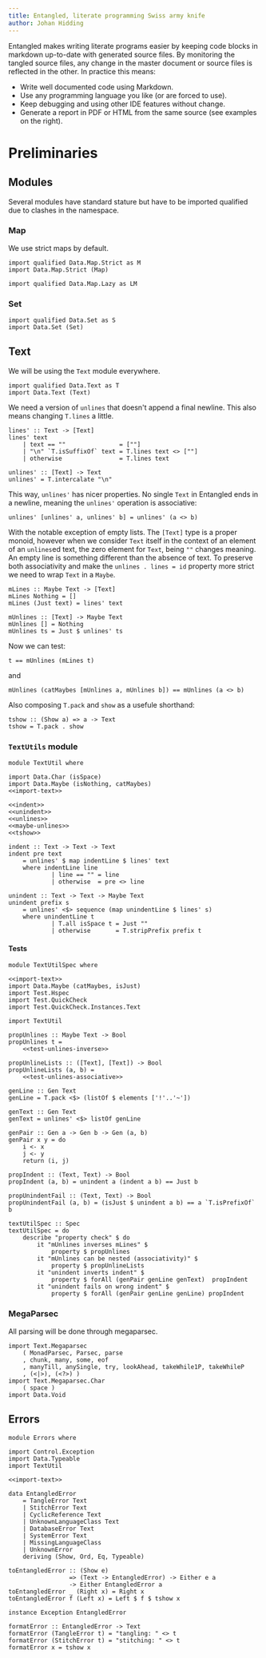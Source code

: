 ```yaml
---
title: Entangled, literate programming Swiss army knife
author: Johan Hidding
---
```


Entangled makes writing literate programs easier by keeping code blocks in markdown up-to-date with generated source files. By monitoring the tangled source files, any change in the master document or source files is reflected in the other. In practice this means:

* Write well documented code using Markdown.
* Use any programming language you like (or are forced to use).
* Keep debugging and using other IDE features without change.
* Generate a report in PDF or HTML from the same source (see examples on the right).

# Preliminaries

## Modules

Several modules have standard stature but have to be imported qualified due to clashes in the namespace.

### Map

We use strict maps by default.

``` {.haskell #import-map}
import qualified Data.Map.Strict as M
import Data.Map.Strict (Map)
```

``` {.haskell #import-lazy-map}
import qualified Data.Map.Lazy as LM
```

### Set

``` {.haskell #import-set}
import qualified Data.Set as S
import Data.Set (Set)
```

## Text

We will be using the `Text` module everywhere.

``` {.haskell #import-text}
import qualified Data.Text as T
import Data.Text (Text)
```

We need a version of `unlines` that doesn't append a final newline. This also means changing `T.lines` a little.

``` {.haskell #unlines}
lines' :: Text -> [Text]
lines' text
    | text == ""               = [""]
    | "\n" `T.isSuffixOf` text = T.lines text <> [""]
    | otherwise                = T.lines text

unlines' :: [Text] -> Text
unlines' = T.intercalate "\n"
```

This way, `unlines'` has nicer properties. No single `Text` in Entangled ends in a newline, meaning the `unlines'` operation is associative:

``` {.haskell}
unlines' [unlines' a, unlines' b] = unlines' (a <> b)
```

With the notable exception of empty lists. The `[Text]` type is a proper monoid, however when we consider `Text` itself in the context of an element of an `unlines`ed text, the zero element for `Text`, being `""` changes meaning. An empty line is something different than the absence of text. To preserve both associativity and make the `unlines . lines = id` property more strict we need to wrap `Text` in a `Maybe`.

``` {.haskell #maybe-unlines}
mLines :: Maybe Text -> [Text]
mLines Nothing = []
mLines (Just text) = lines' text

mUnlines :: [Text] -> Maybe Text
mUnlines [] = Nothing
mUnlines ts = Just $ unlines' ts
```

Now we can test:

``` {.haskell #test-unlines-inverse}
t == mUnlines (mLines t)
```

and

``` {.haskell #test-unlines-associative}
mUnlines (catMaybes [mUnlines a, mUnlines b]) == mUnlines (a <> b)
```

Also composing `T.pack` and `show` as a usefule shorthand:

``` {.haskell #tshow}
tshow :: (Show a) => a -> Text
tshow = T.pack . show
```

### `TextUtils` module 

``` {.haskell file=src/TextUtil.hs}
module TextUtil where

import Data.Char (isSpace)
import Data.Maybe (isNothing, catMaybes)
<<import-text>>

<<indent>>
<<unindent>>
<<unlines>>
<<maybe-unlines>>
<<tshow>>
```

``` {.haskell #indent}
indent :: Text -> Text -> Text
indent pre text
    = unlines' $ map indentLine $ lines' text
    where indentLine line
            | line == "" = line
            | otherwise  = pre <> line
```

``` {.haskell #unindent}
unindent :: Text -> Text -> Maybe Text
unindent prefix s
    = unlines' <$> sequence (map unindentLine $ lines' s)
    where unindentLine t
            | T.all isSpace t = Just ""
            | otherwise       = T.stripPrefix prefix t
```

#### Tests

``` {.haskell file=test/TextUtilSpec.hs}
module TextUtilSpec where

<<import-text>>
import Data.Maybe (catMaybes, isJust)
import Test.Hspec
import Test.QuickCheck
import Test.QuickCheck.Instances.Text

import TextUtil

propUnlines :: Maybe Text -> Bool
propUnlines t = 
    <<test-unlines-inverse>>

propUnlineLists :: ([Text], [Text]) -> Bool
propUnlineLists (a, b) =
    <<test-unlines-associative>>

genLine :: Gen Text
genLine = T.pack <$> (listOf $ elements ['!'..'~'])

genText :: Gen Text
genText = unlines' <$> listOf genLine

genPair :: Gen a -> Gen b -> Gen (a, b)
genPair x y = do
    i <- x
    j <- y
    return (i, j)

propIndent :: (Text, Text) -> Bool
propIndent (a, b) = unindent a (indent a b) == Just b

propUnindentFail :: (Text, Text) -> Bool
propUnindentFail (a, b) = (isJust $ unindent a b) == a `T.isPrefixOf` b

textUtilSpec :: Spec
textUtilSpec = do
    describe "property check" $ do
        it "mUnlines inverses mLines" $
            property $ propUnlines
        it "mUnlines can be nested (associativity)" $
            property $ propUnlineLists
        it "unindent inverts indent" $
            property $ forAll (genPair genLine genText)  propIndent
        it "unindent fails on wrong indent" $
            property $ forAll (genPair genLine genLine) propIndent
```

### MegaParsec

All parsing will be done through megaparsec.

``` {.haskell #import-megaparsec}
import Text.Megaparsec
    ( MonadParsec, Parsec, parse
    , chunk, many, some, eof
    , manyTill, anySingle, try, lookAhead, takeWhile1P, takeWhileP
    , (<|>), (<?>) )
import Text.Megaparsec.Char
    ( space )
import Data.Void
```

## Errors

``` {.haskell file=src/Errors.hs}
module Errors where

import Control.Exception
import Data.Typeable
import TextUtil

<<import-text>>

data EntangledError
    = TangleError Text
    | StitchError Text
    | CyclicReference Text
    | UnknownLanguageClass Text
    | DatabaseError Text
    | SystemError Text
    | MissingLanguageClass
    | UnknownError
    deriving (Show, Ord, Eq, Typeable)

toEntangledError :: (Show e)
                 => (Text -> EntangledError) -> Either e a
                 -> Either EntangledError a
toEntangledError _ (Right x) = Right x
toEntangledError f (Left x) = Left $ f $ tshow x

instance Exception EntangledError

formatError :: EntangledError -> Text
formatError (TangleError t) = "tangling: " <> t
formatError (StitchError t) = "stitching: " <> t
formatError x = tshow x
```
